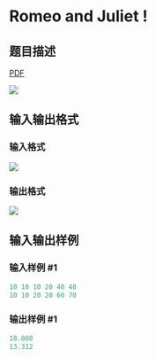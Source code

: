 # Romeo and Juliet !

## 题目描述

[problemUrl]: https://uva.onlinejudge.org/index.php?option=com_onlinejudge&Itemid=8&category=14&page=show_problem&problem=1151

[PDF](https://uva.onlinejudge.org/external/102/p10210.pdf)

![](https://cdn.luogu.com.cn/upload/vjudge_pic/UVA10210/e23bc10c8ad62345c552bd9c2883670005bc6d2c.png)

## 输入输出格式

### 输入格式

![](https://cdn.luogu.com.cn/upload/vjudge_pic/UVA10210/02957e316546f94fceffea8a266fb2ce3dced280.png)

### 输出格式

![](https://cdn.luogu.com.cn/upload/vjudge_pic/UVA10210/54c1a815019b0067c1bb0cd4c8d0df010a604bc7.png)

## 输入输出样例

### 输入样例 #1

```cpp
10 10 10 20 48 48
10 10 20 20 60 70
```


### 输出样例 #1

```cpp
18.008
13.312
```


